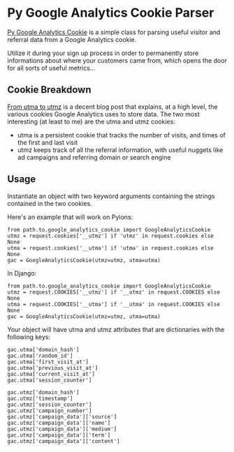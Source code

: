 Py Google Analytics Cookie Parser
=====================================

[Py Google Analytics Cookie](https://github.com/ryonlife/py-google-analytics-cookie) is a simple class for parsing useful visitor and referral data from a Google Analytics cookie.

Utilize it during your sign up process in order to permanently store informations about where your customers came from, which opens the door for all sorts of useful metrics...

Cookie Breakdown
----------------

[From utma to utmz](http://www.morevisibility.com/analyticsblog/from-__utma-to-__utmz-google-analytics-cookies.html) is a decent blog post that explains, at a high level, the various cookies Google Analytics uses to store data. The two most interesting (at least to me) are the utma and utmz cookies:

* utma is a persistent cookie that tracks the number of visits, and times of the first and last visit
* utmz keeps track of all the referral information, with useful nuggets like ad campaigns and referring domain or search engine

Usage
-----

Instantiate an object with two keyword arguments containing the strings contained in the two cookies.

Here's an example that will work on Pylons:

    from path.to.google_analytics_cookie import GoogleAnalyticsCookie
    utmz = request.cookies['__utmz'] if 'utmz' in request.cookies else None
    utma = request.cookies['__utma'] if 'utma' in request.cookies else None
    gac = GoogleAnalyticsCookie(utmz=utmz, utma=utma)

In Django:

    from path.to.google_analytics_cookie import GoogleAnalyticsCookie
    utmz = request.COOKIES['__utmz'] if '__utmz' in request.COOKIES else None
    utma = request.COOKIES['__utma'] if '__utma' in request.COOKIES else None
    gac = GoogleAnalyticsCookie(utmz=utmz, utma=utma)

Your object will have utma and utmz attributes that are dictionaries with the following keys:

    gac.utma['domain_hash']
    gac.utma['random_id']
    gac.utma['first_visit_at']
    gac.utma['previous_visit_at']
    gac.utma['current_visit_at']
    gac.utma['session_counter']

    gac.utmz['domain_hash']
    gac.utmz['timestamp']
    gac.utmz['session_counter']
    gac.utmz['campaign_number']
    gac.utmz['campaign_data']['source']
    gac.utmz['campaign_data']['name']
    gac.utmz['campaign_data']['medium']
    gac.utmz['campaign_data']['term']
    gac.utmz['campaign_data']['content']
